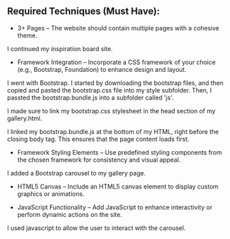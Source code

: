 ## Required Techniques (Must Have):

- 3+ Pages – The website should contain multiple pages with a cohesive theme.

I continued my inspiration board site.

- Framework Integration – Incorporate a CSS framework of your choice (e.g., Bootstrap, Foundation) to enhance design and layout.

I went with Bootstrap. I started by downloading the bootstrap files, and then copied and pasted the bootstrap.css file into my style subfolder. Then, I passted the bootstrap.bundle.js into a subfolder called 'js'.

I made sure to link my bootstrap.css stylesheet in the head section of my gallery.html.

I linked my bootstrap.bundle.js at the bottom of my HTML, right before the closing body tag. This ensures that the page content loads first.

- Framework Styling Elements – Use predefined styling components from the chosen framework for consistency and visual appeal.

I added a Bootstrap carousel to my gallery page.

- HTML5 Canvas – Include an HTML5 canvas element to display custom graphics or animations.


- JavaScript Functionality – Add JavaScript to enhance interactivity or perform dynamic actions on the site.

I used javascript to allow the user to interact with the carousel.
